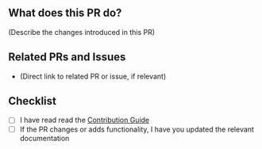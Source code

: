 <!--
Thank you for sending the PR! We appreciate you spending the time to work on these changes.

Help us understand your motivation by explaining why you decided to make this change.

You can learn more about contributing to appwrite here: https://github.com/copilotkit/copilotkit/blob/master/CONTRIBUTING.md

Happy contributing!

-->

## What does this PR do?

(Describe the changes introduced in this PR)

## Related PRs and Issues

- (Direct link to related PR or issue, if relevant)

## Checklist

- [ ] I have read read the [Contribution Guide](https://github.com/copilotkit/copilotkit/blob/master/CONTRIBUTING.md)
- [ ] If the PR changes or adds functionality, I have you updated the relevant documentation